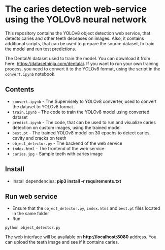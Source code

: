 # The caries detection web-service using the YOLOv8 neural network

This repository contains the YOLOv8 object detection web service, that detects caries and other teeth deceases on images. Also, it contains additional scripts, that can be used to prepare the source dataset, to train the model and run test predictions.

The DentalAI dataset used to train the model. You can download it from here: https://datasetninja.com/dentalai. If you want to run your own training process, you need to convert it to the YOLOv8 format, using the script in the `convert.ipynb` notebook.

## Contents

* `convert.ipynb` - The Supervisely to YOLOv8 converter, used to convert the dataset to YOLOv8 format
* `train.ipynb` - The code to train the YOLOv8 model using converted dataset
* `predict.ipynb` - The code, that can be used to run and visualize caries detection on custom images, using the trained model
* `best.pt` - The trained YOLOv8 model on 30 epochs to detect caries, cavity and cracks on teeth
* `object_detector.py` - The backend of the web service
* `index.html` - The frontend of the web service
* `caries.jpg` - Sample teeth with caries image


## Install

* Install dependencies: **pip3 install -r requirements.txt**

## Run web service

* Ensure that the `object_detector.py`, `index.html` and `best.pt` files located in the same folder
* Run

```
python object_detector.py
```

The web interface will be available on **http://localhost:8080** address. You can upload the teeth image and see if it contains caries.
